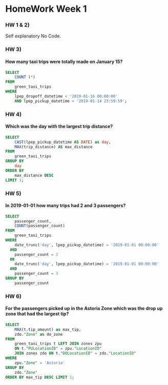 # HomeWork Week 1

### HW 1 & 2)
Self explanatory
No Code.


### HW 3)
#### How many taxi trips were totally made on January 15?
```SQL
SELECT
    COUNT (*)
FROM
    green_taxi_trips
WHERE
    lpep_dropoff_datetime < '2019-01-16 00:00:00'
    AND lpep_pickup_datetime > '2019-01-14 23:59:59';
```

### HW 4)
#### Which was the day with the largest trip distance?
```SQL
SELECT
    CAST(lpep_pickup_datetime AS DATE) as day,
    MAX(trip_distance) AS max_distance
FROM
    green_taxi_trips
GROUP BY
    day
ORDER BY
    max_distance DESC
LIMIT 1;
```

### HW 5)
#### In 2019-01-01 how many trips had 2 and 3 passengers?
```SQL
SELECT
    passenger_count,
    COUNT(passenger_count)
FROM
    green_taxi_trips
WHERE
    date_trunc('day', lpep_pickup_datetime) = '2019-01-01 00:00:00'
  AND
    passenger_count = 2
  OR
    date_trunc('day', lpep_pickup_datetime) = '2019-01-01 00:00:00'
  AND
    passenger_count = 3
GROUP BY
    passenger_count
```

### HW 6)
#### For the passengers picked up in the Astoria Zone which was the drop up zone that had the largest tip?
```SQL
SELECT
    MAX(t.tip_amount) as max_tip,
    zdo."Zone" as do_zone
FROM
    green_taxi_trips t LEFT JOIN zones zpu
    ON t."PULocationID" = zpu."LocationID"
    JOIN zones zdo ON t."DOLocationID" = zdo."LocationID"
WHERE
    zpu."Zone" = 'Astoria'
GROUP BY
    zdo."Zone"
ORDER BY max_tip DESC LIMIT 1;
```
